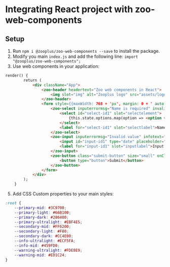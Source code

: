 # Integrating React project with zoo-web-components

## Setup

1. Run `npm i @zooplus/zoo-web-components --save` to install the package.
2. Modify you main `index.js` and add the following line: `import "@zooplus/zoo-web-components";`
3. Use web components in your application:
```HTML
render() {
		return (
			<div className="App">
				<zoo-header headertext="Zoo web components in React">
					<img slot="img" alt="Zooplus logo" src="assets/logo.png"/>
				</zoo-header>
				<form style={{maxWidth: 768 + 'px', margin: 0 + ' auto'}}>
					<zoo-select inputerrormsg="Name is required" invalid={this.state.nameValid ? null : 1}>
						<select id="select-id1" slot="selectelement">
							{this.state.options.map(option => <option value={option.id} key={option}> { option.firstName } { option.lastName } </option>)}
						</select>
						<label for="select-id1" slot="selectlabel">Name</label>
					</zoo-select>
					<zoo-input inputerrormsg="Invalid value" infotext="Information text" invalid={this.state.dateValid ? null : 1}>
						<input id="input-id1" type="date" placeholder="Placeholder" slot="inputelement" value={this.state.name}/>
						<label for="input-id1" slot="inputlabel">Input date field</label>
					</zoo-input>
					<zoo-button class="submit-button" size="small" onClick={this.submit.bind(this)}>
						<button type="button">Submit</button>
					</zoo-button>
				</form>
			</div>
		);
	}
```

5. Add CSS Custom properties to your main styles:
```CSS
:root {
	--primary-mid: #3C9700;
	--primary-light: #66B100;
	--primary-dark: #286400;
	--primary-ultralight: #EBF4E5;
	--secondary-mid: #FF6200;
	--secondary-light: #F80;
	--secondary-dark: #CC4E00;
	--info-ultralight: #ECF5FA;
	--info-mid: #459FD0;
	--warning-ultralight: #FDE8E9;
	--warning-mid: #ED1C24;
}
```

